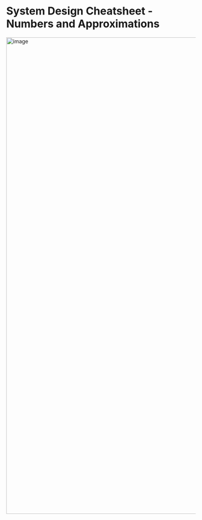 # System Design Cheatsheet - Numbers and Approximations

<img width="1267" alt="image" src="https://user-images.githubusercontent.com/657990/163674611-2d88bdeb-e79e-4623-b900-b556d08ddf29.png">
